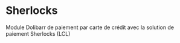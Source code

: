 # Sherlocks
Module Dolibarr de paiement par carte de crédit avec la solution de paiement Sherlocks (LCL)
